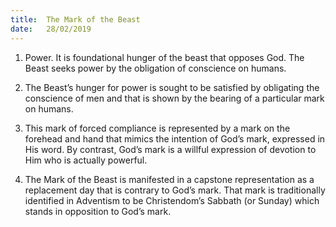 ```yaml
---
title:  The Mark of the Beast
date:   28/02/2019
---
```


1. Power. It is foundational hunger of the beast that opposes God. The Beast seeks power by the obligation of conscience on humans.

2. The Beast’s hunger for power is sought to be satisfied by obligating the conscience of men and that is shown by the bearing of a particular mark on humans.

3. This mark of forced compliance is represented by a mark on the forehead and hand that mimics the intention of God’s mark, expressed in His word. By contrast, God’s mark is a willful expression of devotion to Him who is actually powerful.  

4. The Mark of the Beast is manifested in a capstone representation as a replacement day that is contrary to God’s mark. That mark is traditionally identified in Adventism to be Christendom’s Sabbath (or Sunday) which stands in opposition to God’s mark.
